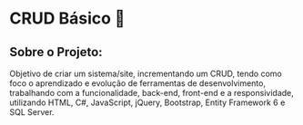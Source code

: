 # CRUD Básico :bookmark_tabs: 





## Sobre o Projeto:

Objetivo de criar um sistema/site, incrementando um CRUD, tendo  como foco o aprendizado e evolução de ferramentas de desenvolvimento, trabalhando com a funcionalidade, back-end, front-end e a responsividade, utilizando HTML, C#, JavaScript, jQuery, Bootstrap,  Entity Framework 6 e SQL Server.
